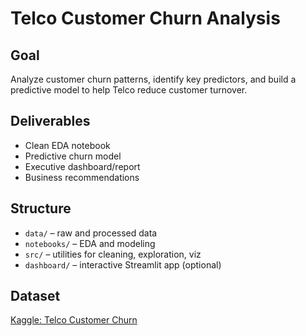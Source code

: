 # Telco Customer Churn Analysis

## Goal
Analyze customer churn patterns, identify key predictors, and build a predictive model to help Telco reduce customer turnover.

## Deliverables
- Clean EDA notebook
- Predictive churn model
- Executive dashboard/report
- Business recommendations

## Structure
- `data/` – raw and processed data
- `notebooks/` – EDA and modeling
- `src/` – utilities for cleaning, exploration, viz
- `dashboard/` – interactive Streamlit app (optional)

## Dataset
[Kaggle: Telco Customer Churn](https://www.kaggle.com/datasets/blastchar/telco-customer-churn)
